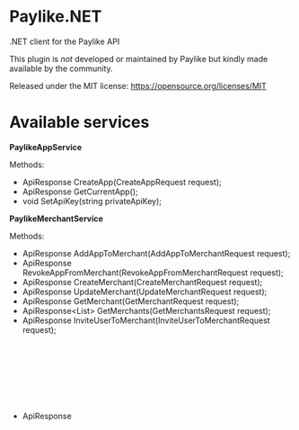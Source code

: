 # Paylike.NET

.NET client for the Paylike API

This plugin is *not* developed or maintained by Paylike but kindly made
available by the community.

Released under the MIT license: https://opensource.org/licenses/MIT

# Available services

**PaylikeAppService**

Methods:
* ApiResponse<App> CreateApp(CreateAppRequest request);
* ApiResponse<GetCurrentAppResponse> GetCurrentApp();
* void SetApiKey(string privateApiKey);

**PaylikeMerchantService**

Methods:
* ApiResponse<object> AddAppToMerchant(AddAppToMerchantRequest request);
* ApiResponse<object> RevokeAppFromMerchant(RevokeAppFromMerchantRequest request);
* ApiResponse<Merchant> CreateMerchant(CreateMerchantRequest request);
* ApiResponse<object> UpdateMerchant(UpdateMerchantRequest request);
* ApiResponse<Merchant> GetMerchant(GetMerchantRequest request);
* ApiResponse<List<Merchant>> GetMerchants(GetMerchantsRequest request);
* ApiResponse<InviteUserToMerchantResponse> InviteUserToMerchant(InviteUserToMerchantRequest request);
* ApiResponse<object> RevokeUserFromMerchant(RevokeUserFromMerchantRequest request);
* ApiResponse<List<User>> GetMerchantUsers(GetMerchantUsersRequest request);
* ApiResponse<List<App>> GetMerchantApps(GetMerchantAppsRequest request);
* ApiResponse<List<Line>> GetMerchantLines(GetMerchantLinesRequest request);
* ApiResponse<Card> SaveCard(SaveCardRequest request);

**PaylikeTransactionService**

* ApiResponse<CreateTransactionResponse> CreateTransaction(CreateTransactionRequest request);
* ApiResponse<Transaction> CaptureTransaction(CaptureTransactionRequest request);
* ApiResponse<Transaction> RefundTransaction(RefundTransactionRequest request);
* ApiResponse<Transaction> VoidTransaction(VoidTransactionRequest request);
* ApiResponse<Transaction> GetTransaction(GetTransactionRequest request);
* ApiResponse<List<Transaction>> GetTransactions(GetTransactionsRequest request);
